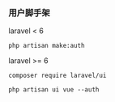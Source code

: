 ### 用户脚手架
laravel < 6
```
php artisan make:auth
```
laravel >= 6
```
composer require laravel/ui

php artisan ui vue --auth
```